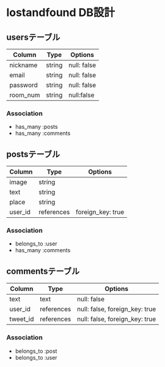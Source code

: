 # lostandfound DB設計
## usersテーブル
|Column|Type|Options|
|------|----|-------|
|nickname|string|null: false|
|email|string|null: false|
|password|string|null: false|
|room_num|string|null:false|
### Association
- has_many :posts
- has_many :comments

## postsテーブル
|Column|Type|Options|
|------|----|-------|
|image|string||
|text|string||
|place|string||
|user_id|references|foreign_key: true|
### Association
- belongs_to :user
- has_many :comments

## commentsテーブル
|Column|Type|Options|
|------|----|-------|
|text|text|null: false|
|user_id|references|null: false, foreign_key: true|
|tweet_id|references|null: false, foreign_key: true|
### Association
- belongs_to :post
- belongs_to :user